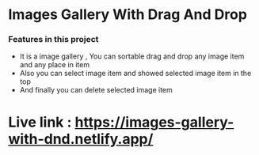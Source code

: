 # Images Gallery With Drag And Drop

### Features in this project

- It is a image gallery , You can sortable drag and drop any  image item and any place in item
- Also you can select image item and showed selected image item in the top 
- And finally you can delete selected image item 

# Live link :  https://images-gallery-with-dnd.netlify.app/

